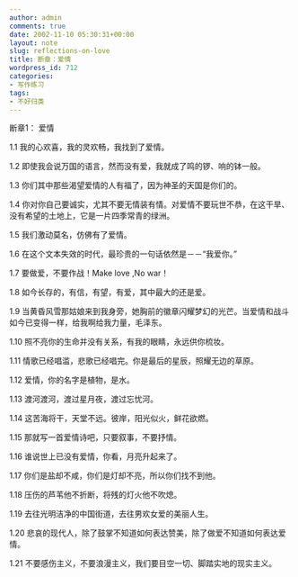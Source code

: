 ```yaml
---
author: admin
comments: true
date: 2002-11-10 05:30:31+00:00
layout: note
slug: reflections-on-love
title: 断章：爱情
wordpress_id: 712
categories:
- 写作练习
tags:
- 不好归类
---
```


断章1： 爱情

1.1 我的心欢喜，我的灵欢畅，我找到了爱情。

1.2 即使我会说万国的语言，然而没有爱，我就成了鸣的锣、响的钵一般。

1.3 你们其中那些渴望爱情的人有福了，因为神圣的天国是你们的。

1.4 你对你自己要诚实，尤其不要无情装有情。对爱情不要玩世不恭，在这干旱、没有希望的土地上，它是一片四季常青的绿洲。

1.5 我们激动莫名，仿佛有了爱情。

1.6 在这个文本失效的时代，最珍贵的一句话依然是－－“我爱你。”

1.7 要做爱，不要作战！Make love ,No war！

1.8 如今长存的，有信，有望，有爱，其中最大的还是爱。

1.9 当黄昏风雪那姑娘来到我身旁，她胸前的徽章闪耀梦幻的光芒。当爱情和战斗如今已变得一样，给我啊给我力量，毛泽东。

1.10 照不亮你的生命并没有关系，有我的眼睛，永远供你梳妆。

1.11 情歌已经唱滥，悲歌已经唱完。你是最后的星辰，照耀无边的草原。

1.12 爱情，你的名字是植物，是水。

1.13 渡河渡河，渡过星月夜，渡过忘忧河。

1.14 这苦海将干，天堂不远。彼岸，阳光似火，鲜花欲燃。

1.15 那就写一首爱情诗吧，只要叙事，不要抒情。

1.16 谁说世上已没有爱情，你看，月亮升起来了。

1.17 你们是盐却不咸，你们是灯却不亮，所以你们找不到他。

1.18 压伤的芦苇他不折断，将残的灯火他不吹熄。

1.19 去往光明洁净的中国街道，去往男欢女爱的美丽人生。

1.20 悲哀的现代人，除了鼓掌不知道如何表达赞美，除了做爱不知道如何表达爱情。

1.21 不要感伤主义，不要浪漫主义，我们要目空一切、脚踏实地的现实主义。
